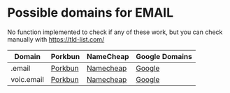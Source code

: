 # Possible domains for EMAIL

No function implemented to check if any of these work, but you can check manually with https://tld-list.com/

| Domain | Porkbun | NameCheap | Google Domains |
|---|---|---|---|
| .email | [Porkbun](https://porkbun.com/checkout/search?prb=e814663da1&tlds=&idnLanguage=&search=search&q=.email) | [Namecheap](https://www.namecheap.com/domains/registration/results/?domain=.email) | [Google](https://domains.google.com/registrar/search?searchTerm=.email) |
| voic.email | [Porkbun](https://porkbun.com/checkout/search?prb=e814663da1&tlds=&idnLanguage=&search=search&q=voic.email) | [Namecheap](https://www.namecheap.com/domains/registration/results/?domain=voic.email) | [Google](https://domains.google.com/registrar/search?searchTerm=voic.email) |
